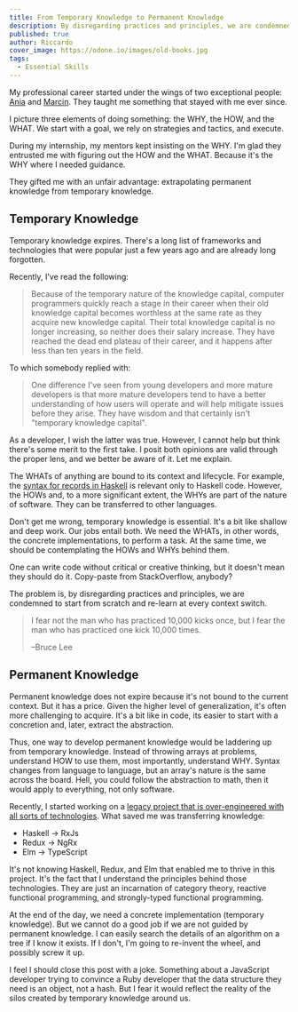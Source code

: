```yaml
---
title: From Temporary Knowledge to Permanent Knowledge
description: By disregarding practices and principles, we are condemned to start from scratch and re-learn at every context switch.
published: true
author: Riccardo
cover_image: https://odone.io/images/old-books.jpg
tags:
  - Essential Skills
---
```


My professional career started under the wings of two exceptional people: [Ania](https://twitter.com/szynszyliszys) and [Marcin](https://www.linkedin.com/in/marcinkostrzewa). They taught me something that stayed with me ever since.

I picture three elements of doing something: the WHY, the HOW, and the WHAT. We start with a goal, we rely on strategies and tactics, and execute.

During my internship, my mentors kept insisting on the WHY. I'm glad they entrusted me with figuring out the HOW and the WHAT. Because it's the WHY where I needed guidance.

They gifted me with an unfair advantage: extrapolating permanent knowledge from temporary knowledge.

## Temporary Knowledge

Temporary knowledge expires. There's a long list of frameworks and technologies that were popular just a few years ago and are already long forgotten.

Recently, I've read the following:

> Because of the temporary nature of the knowledge capital, computer programmers quickly reach a stage in their career when their old knowledge capital becomes worthless at the same rate as they acquire new knowledge capital. Their total knowledge capital is no longer increasing, so neither does their salary increase. They have reached the dead end plateau of their career, and it happens after less than ten years in the field.

To which somebody replied with:

> One difference I've seen from young developers and more mature developers is that more mature developers tend to have a better understanding of how users will operate and will help mitigate issues before they arise. They have wisdom and that certainly isn't "temporary knowledge capital".

As a developer, I wish the latter was true. However, I cannot help but think there's some merit to the first take. I posit both opinions are valid through the proper lens, and we better be aware of it. Let me explain.

The WHATs of anything are bound to its context and lifecycle. For example, the [syntax for records in Haskell](https://odone.io/posts/2020-06-01-records-haskell.html) is relevant only to Haskell code. However, the HOWs and, to a more significant extent, the WHYs are part of the nature of software. They can be transferred to other languages.

Don't get me wrong, temporary knowledge is essential. It's a bit like shallow and deep work. Our jobs entail both. We need the WHATs, in other words, the concrete implementations, to perform a task. At the same time, we should be contemplating the HOWs and WHYs behind them.

One can write code without critical or creative thinking, but it doesn't mean they should do it. Copy-paste from StackOverflow, anybody?

The problem is, by disregarding practices and principles, we are condemned to start from scratch and re-learn at every context switch.

> I fear not the man who has practiced 10,000 kicks once, but I fear the man who has practiced one kick 10,000 times.
>
> –Bruce Lee

## Permanent Knowledge

Permanent knowledge does not expire because it's not bound to the current context. But it has a price. Given the higher level of generalization, it's often more challenging to acquire. It's a bit like in code, its easier to start with a concretion and, later, extract the abstraction.

Thus, one way to develop permanent knowledge would be laddering up from temporary knowledge. Instead of throwing arrays at problems, understand HOW to use them, most importantly, understand WHY. Syntax changes from language to language, but an array's nature is the same across the board. Hell, you could follow the abstraction to math, then it would apply to everything, not only software.

Recently, I started working on a [legacy project that is over-engineered with all sorts of technologies](https://odone.io/posts/2020-07-10-grateful-for-the-opportunity-of-working-on-legacy-code.html). What saved me was transferring knowledge:

- Haskell -> RxJs
- Redux -> NgRx
- Elm -> TypeScript

It's not knowing Haskell, Redux, and Elm that enabled me to thrive in this project. It's the fact that I understand the principles behind those technologies. They are just an incarnation of category theory, reactive functional programming, and strongly-typed functional programming.

At the end of the day, we need a concrete implementation (temporary knowledge). But we cannot do a good job if we are not guided by permanent knowledge. I can easily search the details of an algorithm on a tree if I know it exists. If I don't, I'm going to re-invent the wheel, and possibly screw it up.

I feel I should close this post with a joke. Something about a JavaScript developer trying to convince a Ruby developer that the data structure they need is an object, not a hash. But I fear it would reflect the reality of the silos created by temporary knowledge around us.
